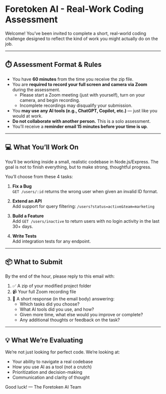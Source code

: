 # Foretoken AI - Real-Work Coding Assessment

Welcome! You’ve been invited to complete a short, real-world coding challenge designed to reflect the kind of work you might actually do on the job.

---

## ⏱️ Assessment Format & Rules

- You have **60 minutes** from the time you receive the zip file.
- You are **required to record your full screen and camera via Zoom** during the assessment.
  - Please start a Zoom meeting (just with yourself), turn on your camera, and begin recording.
  - Incomplete recordings may disqualify your submission.
- You **may use any AI tools (e.g., ChatGPT, Copilot, etc.)** — just like you would at work.
- **Do not collaborate with another person.** This is a solo assessment.
- You’ll receive a **reminder email 15 minutes before your time is up**.

---

## 💻 What You’ll Work On

You’ll be working inside a small, realistic codebase in Node.js/Express. The goal is not to finish everything, but to make strong, thoughtful progress.

You’ll choose from these 4 tasks:

1. **Fix a Bug**  
   `GET /users/:id` returns the wrong user when given an invalid ID format.

2. **Extend an API**  
   Add support for query filtering: `/users?status=active&team=marketing`

3. **Build a Feature**  
   Add `GET /users/inactive` to return users with no login activity in the last 30+ days.

4. **Write Tests**  
   Add integration tests for any endpoint.

---

## 📦 What to Submit

By the end of the hour, please reply to this email with:

1. ✅ A zip of your modified project folder
2. 📹 Your full Zoom recording file
3. 📝 A short response (in the email body) answering:
   - Which tasks did you choose?
   - What AI tools did you use, and how?
   - Given more time, what else would you improve or complete?
   - Any additional thoughts or feedback on the task?

---

## 💡 What We’re Evaluating

We’re not just looking for perfect code. We’re looking at:
- Your ability to navigate a real codebase
- How you use AI as a tool (not a crutch)
- Prioritization and decision-making
- Communication and clarity of thought

Good luck!
— The Foretoken AI Team
